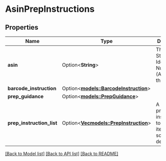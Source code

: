 # AsinPrepInstructions

## Properties

Name | Type | Description | Notes
------------ | ------------- | ------------- | -------------
**asin** | Option<**String**> | The Amazon Standard Identification Number (ASIN) of the item. | [optional]
**barcode_instruction** | Option<[**models::BarcodeInstruction**](BarcodeInstruction.md)> |  | [optional]
**prep_guidance** | Option<[**models::PrepGuidance**](PrepGuidance.md)> |  | [optional]
**prep_instruction_list** | Option<[**Vec<models::PrepInstruction>**](PrepInstruction.md)> | A list of preparation instructions to help with item sourcing decisions. | [optional]

[[Back to Model list]](../README.md#documentation-for-models) [[Back to API list]](../README.md#documentation-for-api-endpoints) [[Back to README]](../README.md)


